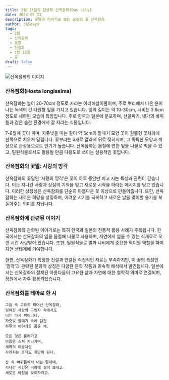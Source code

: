 ```yaml
---
title: 3월 13일의 탄생화 산옥잠화(Day Lily)
date: 2024-03-13
description: 꽃말과 이야기로 보는 오늘의 꽃 산옥잠화
author: 365days
tags:
  - 3월
  - 산옥잠화
  - 꽃말
  - 탄생화
  - 3월 13일
  - 꽃
draft: false
---
```



![산옥잠화의 이미지](https://cdn.pixabay.com/photo/2018/03/20/20/48/nature-3244629_1280.jpg#center)


### 산옥잠화(Hosta longissima)

산옥잠화는 높이 20-70cm 정도로 자라는 여러해살이풀이며, 주로 뿌리에서 나온 윤이 나는 녹색의 긴 타원형 잎을 가지고 있습니다. 잎의 길이는 약 10-30cm, 너비는 3.6cm 정도로 세련된 모습이 특징입니다. 주로 한국과 일본에 분포하며, 산골짜기, 냇가의 바위틈과 같은 습한 환경에서 잘 자라는 식물입니다.

7-8월에 꽃이 피며, 자줏빛을 띠는 길이 약 5cm의 깔때기 모양 꽃이 원뿔형 꽃차례에 한쪽으로 치우쳐 달립니다. 꽃부리는 6개로 갈라져 뒤로 젖혀지며, 그 독특한 모양과 색상으로 관상용으로도 인기가 높습니다. 산옥잠화는 봄철에 연한 잎을 나물로 먹을 수 있고, 밀원식물로서도 활용될 만큼 다용도로 쓰이는 실용적인 꽃입니다.

### 산옥잠화의 꽃말: 사랑의 망각

산옥잠화의 꽃말인 ‘사랑의 망각’은 꽃이 하루 동안만 피고 지는 특성과 관련이 깊습니다. 이는 지나간 사랑과 상실의 기억을 잊고 새로운 시작을 하라는 메시지를 담고 있습니다. 이러한 상징성은 산옥잠화를 단순히 아름다운 꽃 이상으로 만들어줍니다. 또한, 산옥잠화는 새로운 희망을 상징하며, 어려운 시기를 극복하고 새로운 날을 맞이할 용기를 북돋아주는 의미를 지닙니다.



### 산옥잠화에 관련된 이야기

산옥잠화와 관련된 이야기로는 특히 한국과 일본의 전통적 활용 사례가 주목됩니다. 한국에서는 산옥잠화의 잎을 봄철에 나물로 사용하며, 자연에서 얻을 수 있는 식재료로 오랜 시간 사랑받아 왔습니다. 또한, 밀원식물로 벌과 나비에게 중요한 먹이원 역할을 하며 자연 생태계에 기여합니다.

한편, 산옥잠화가 특정한 전설과 연결된 직접적인 자료는 부족하지만, 이 꽃의 특성인 ‘망각’과 관련된 문화적 상징은 다양한 문학 작품과 민속적 해석에서 발견됩니다. 일본에서는 산옥잠화의 절제된 아름다움이 고요한 삶과 자연에 대한 철학적 의미로 연결되며, 정원에서 자주 활용되었습니다.



### 산옥잠화를 테마로 한 시

```
그늘 속 고요히 피어난 산옥잠화,  
잊혀진 사랑의 그림자 속에서도  
너는 다시 피어나네.  
자줏빛 깔때기 속에 담긴  
하루의 이야기를 품은 채.

모든 것은 흘러가고  
아픔은 스쳐 지나가며,  
새벽의 이슬처럼  
사라지는 흔적도 희망이 된다.

산 속 바위틈에서 너는 말하네,  
지나간 시간은 바람에 실어 보내고  
새로운 아침을 맞이하라고.
```
